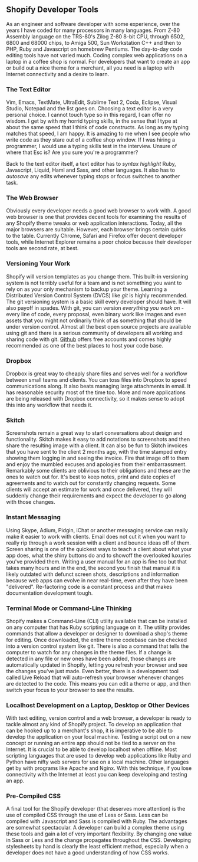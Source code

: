 ## Shopify Developer Tools ##

As an engineer and software developer with some experience, over the years I have coded for many processors in many languages. From Z-80 Assembly language on the TRS-80's Zilog Z-80 8-bit CPU, through 6502, 6800 and 68000 chips, to Amiga 500, Sun Workstation C++ and then to PHP, Ruby and Javascript on homebrew Pentiums. The day-to-day code editing tools have not varied much. Coding complex web applications on a laptop in a coffee shop is normal. For developers that want to create an app or build out a nice theme for a merchant, all you need is a laptop with Internet connectivity and a desire to learn.

### The Text Editor ###

Vim, Emacs, TextMate, UltraEdit, Sublime Text 2, Coda, Eclipse, Visual Studio, Notepad and the list goes on. Choosing a text editor is a very personal choice. I cannot touch type so in this regard, I can offer no wisdom. I get by with my horrid typing skills, in the sense that I type at about the same speed that I think of code constructs. As long as my typing matches that speed, I am happy. It is amazing to me when I see people who write code as they stare out of a coffee shop window. If I was hiring a programmer, I would use a typing skills test in the interview. Unsure of where that Esc is? Are you sure you're a programmer? 

Back to the text editor itself, a text editor has to *syntax highlight* Ruby, Javascript, Liquid, Haml and Sass, and other languages. It also has to *autosave* any edits whenever typing stops or focus switches to another task. 

### The Web Browser ###

Obviously every developer needs a good web browser to work with. A good web browser is one that provides decent tools for examining the results of any Shopify theme tweaks or web application interactions. Today, all the major browsers are suitable. However, each browser brings certain quirks to the table. Currently Chrome, Safari and Firefox offer decent developer tools, while Internet Explorer remains a poor choice because their developer tools are second rate, at best.

### Versioning Your Work ###

Shopify will version templates as you change them. This built-in versioning system is not terribly useful for a team and is not something you want to rely on as your only mechanism to backup your theme. Learning a Distributed Version Control System (DVCS) like *git* is highly recommended. The git versioning system is a basic skill every developer should have. It will also payoff in spades. With git, you can version *everything you work on* - every line of code, every proposal, even binary work like images and even assets that you might not ordinarily think of as something that should be under version control. Almost all the best open source projects are available using git and there is a serious community of developers all working and sharing code with git. [Github](http://github.com) offers free accounts and comes highly recommended as one of the best places to host your code base.

### Dropbox ###

Dropbox is great way to cheaply share files and serves well for a workflow between small teams and clients. You can toss files into Dropbox to speed communications along. It also beats managing large attachments in email. It has reasonable security most of the time too. More and more applications are being released with Dropbox connectivity, so it makes sense to adopt this into any workflow that needs it.

### Skitch ###
 
Screenshots remain a great way to start conversations about design and functionality. Skitch makes it easy to add notations to screenshots and then share the resulting image with a client. It can also be fun to Skitch invoices that you have sent to the client 2 months ago, with the time stamped entry showing them logging in and seeing the invoice. Fire that image off to them and enjoy the mumbled excuses and apologies from their embarrassment. Remarkably some clients are oblivious to their obligations and these are the ones to watch out for. It's best to keep notes, print and date copies of agreements and to watch out for constantly changing requests. Some clients will accept an estimate for work and once delivered, they will suddenly change their requirements and expect the developer to go along with those changes.

### Instant Messaging ###
 
Using Skype, Adium, Pidgin, iChat or another messaging service can really make it easier to work with clients. Email does not cut it when you want to really rip through a work session with a client and bounce ideas off of them. Screen sharing is one of the quickest ways to teach a client about what your app does, what the shiny buttons do and to showoff the overlooked luxuries you've provided them. Writing a user manual for an app is fine too but that takes many hours and in the end, the second you finish that manual it is likely outdated with defunct screen shots, descriptions and information because web apps can evolve in near real-time, even after they have been "delivered". Re-factoring code is a constant process and that makes documentation development tough.

### Terminal Mode or Command-Line Thinking ###

Shopify makes a Command-Line (CLI) utility available that can be installed on any computer that has Ruby scripting language on it. The utility provides commands that allow a developer or designer to download a shop's theme for editing. Once downloaded, the entire theme codebase can be checked into a version control system like git. There is also a command that tells the computer to watch for any changes in the theme files. If a change is detected in any file or new ones have been added, those changes are automatically updated in Shopify, letting you refresh your browser and see the changes you've just made. Even better, there is a development tool called Live Reload that will auto-refresh your browser whenever changes are detected to the code. This means you can edit a theme or app, and then switch your focus to your browser to see the results.

### Localhost Development on a Laptop, Desktop or Other Devices ###

With text editing, version control and a web browser, a developer is ready to tackle almost any kind of Shopify project. To develop an application that can be hooked up to a merchant's shop, it is imperative to be able to develop the application on your local machine. Testing a script out on a new concept or running an entire app should not be tied to a server on the Internet. It is crucial to be able to develop localhost when offline. Most scripting languages that are used to develop web applications like Ruby and Python have nifty web servers for use on a local machine. Other languages get by with programs like Apache and Nginx. With this technique, if you lose connectivity with the Internet at least you can keep developing and testing an app.

### Pre-Compiled CSS ###

A final tool for the Shopify developer (that deserves more attention) is the use of compiled CSS through the use of Less or Sass. Less can be compiled with Javascript and Sass is compiled with Ruby. The advantages are somewhat spectacular. A developer can build a complex theme using these tools and gain a lot of very important flexibility. By changing one value in Sass or Less and the change propagates throughout the CSS. Developing stylesheets by hand is clearly the least efficient method, especially when a developer does not have a good understanding of how CSS works.
     